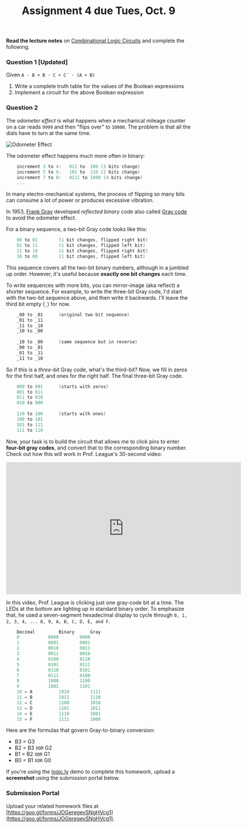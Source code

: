﻿---
# Posts need to have the `post` layout
layout: post

# The title of your post
title: Assignment 4 due Tues, Oct. 9

# (Optional) Write a short (~150 characters) description of each blog post.
# This description is used to preview the page on search engines, social media, etc.
description: >
   **Assigned** Monday, Oct. 1; **Due** Tues, Oct. 9 at 11:59 PM;

# (Optional) Link to an image that represents your blog post.
# The aspect ratio should be ~16:9.
image: /assets/img/default.jpg

# You can hide the description and/or image from the output
# (only visible to search engines) by setting:
# hide_description: true
# hide_image: true

# (Optional) Each post can have zero or more categories, and zero or more tags.
# The difference is that categories will be part of the URL, while tags will not.
# E.g. the URL of this post is <site.baseurl>/hydejack/2017/11/23/example-content/
categories: [CS 101]
tags: [Assignments]
# If you want a category or tag to have its own page,
# check out `_featured_categories` and `_featured_tags` respectively.
---
**Read the lecture notes** on [Combinational Logic Circuits](https://ramnauth.github.io/cs%20101/2018/10/01/circuits/) and complete the following.

### Question 1 [Updated]

Given `A · B + B · C + C′ · (A + B)`
1. Write a complete truth table for the values of the Boolean expressions
2. Implement a circuit for the above Boolean expression

### Question 2

The *odometer effect* is what happens when a mechanical mileage counter on a car reads `9999` and then "flips over" to `10000`. The problem is that all the dials have to turn at the same time. 

![Odometer Effect](http://blog.motionisland.com/wp-content/uploads/2017/03/after-effects-odometer-template.gif)

The odometer effect happens much more often in binary:
```cpp
	increment 3 to 4: 	011 to 	100 (3 bits change)
	increment 5 to 6:	101 to 	110 (2 bits change)
	increment 7 to 8:  	0111 to 1000 (4 bits change)
	...
```

In many electro-mechanical systems, the process of flipping so many bits can consume a lot of power or produces excessive vibration. 

In 1953, [Frank Gray](https://en.wikipedia.org/wiki/Frank_Gray_(researcher)) developed *reflected binary code* also called [Gray code](https://en.wikipedia.org/wiki/Gray_code) to avoid the odometer effect. 

For a binary sequence, a two-bit Gray code looks like this:
```cpp
	00 to 01 		(1 bit changes, flipped right bit)
	01 to 11 		(1 bit changes, flipped left bit)
	11 to 10 		(1 bit changes, flipped right bit)
	10 to 00 		(1 bit changes, flipped left bit)
```

This sequence covers all the two-bit binary numbers, although in a jumbled up order. However, it's useful because **exactly one bit changes** each time.

To write sequences with more bits, you can mirror-image (aka reflect) a shorter sequence. For example, to write the three-bit Gray code, I'd start with the two-bit sequence above, and then write it backwards. I'll leave the third bit empty (`_`) for now.
```cpp
	_00 to _01 		(original two-bit sequence)
	_01 to _11 		
	_11 to _10 		
	_10 to _00
	
	_10 to _00 		(same sequence but in reverse)
	_00 to _01 		
	_01 to _11 		
	_11 to _10 		
```

So if this is a *three-bit* Gray code, what's the third-bit? Now, we fill in zeros for the first half, and ones for the right half. The final three-bit Gray code.
```cpp
	000 to 001 		(starts with zeros)
	001 to 011 		
	011 to 010 		
	010 to 000 	
	
	110 to 100 		(starts with ones)
	100 to 101 		
	101 to 111 		
	111 to 110 		
```

Now, your task is to build the circuit that allows me to click pins to enter **four-bit gray codes**, and convert that to the corresponding binary number. Check out how this will work in Prof. League's 30-second video:
<br>
<iframe src="https://player.vimeo.com/video/107758356" width="640" height="360" frameborder="0" allowfullscreen></iframe>

In this video, Prof. League is clicking just one gray-code bit at a time. The LEDs at the bottom are lighting up in standard binary order. To emphasize that, he used a seven-segment hexadecimal display to cycle through `0, 1, 2, 3, 4, ... 8, 9, A, B, C, D, E, and F`.

```cpp
	Decimal			Binary		Gray
	0			0000		0000
	1			0001		0001
	2			0010		0011
	3			0011		0010
	4			0100		0110
	5			0101		0111
	6			0110		0101
	7			0111		0100
	8			1000		1100
	9			1001		1101
	10 = A			1010		1111
	11 = B			1011		1110
	12 = C			1100		1010
	13 = D			1101		1011
	14 = E			1110		1001
	15 = F			1111		1000
```
Here are the formulas that govern Gray-to-binary conversion:
- B3 = G3
- B2 = B3 `XOR` G2
- B1 = B2 `XOR` G1
- B0 = B1 `XOR` G0

If you're using the [logic.ly](https://logic.ly/demo) demo to complete this homework, upload a **screenshot** using the submission portal below. 

### Submission Portal

Upload your related homework files at [https://goo.gl/forms/JOGeregevSNgHVcg1](https://goo.gl/forms/JOGeregevSNgHVcg1).